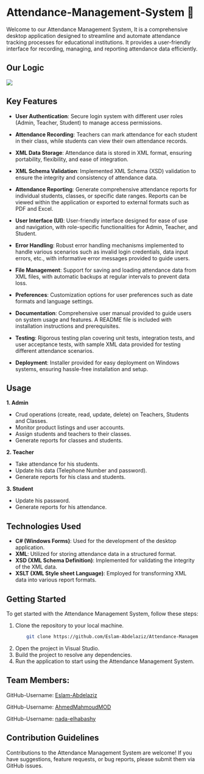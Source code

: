 # Attendance-Management-System 🏬

Welcome to our Attendance Management System, It is a comprehensive desktop application designed to streamline and automate attendance tracking processes for educational institutions. It provides a user-friendly interface for recording, managing, and reporting attendance data efficiently.

## Our Logic
<img src="logic.jpg"/>

## Key Features

- **User Authentication**: Secure login system with different user roles (Admin, Teacher, Student) to manage access permissions.
  
- **Attendance Recording**: Teachers can mark attendance for each student in their class, while students can view their own attendance records.

- **XML Data Storage**: Attendance data is stored in XML format, ensuring portability, flexibility, and ease of integration.

- **XML Schema Validation**: Implemented XML Schema (XSD) validation to ensure the integrity and consistency of attendance data.

- **Attendance Reporting**: Generate comprehensive attendance reports for individual students, classes, or specific date ranges. Reports can be viewed within the application or exported to external formats such as PDF and Excel.

- **User Interface (UI)**: User-friendly interface designed for ease of use and navigation, with role-specific functionalities for Admin, Teacher, and Student.

- **Error Handling**: Robust error handling mechanisms implemented to handle various scenarios such as invalid login credentials, data input errors, etc., with informative error messages provided to guide users.

- **File Management**: Support for saving and loading attendance data from XML files, with automatic backups at regular intervals to prevent data loss.

- **Preferences**: Customization options for user preferences such as date formats and language settings.

- **Documentation**: Comprehensive user manual provided to guide users on system usage and features. A README file is included with installation instructions and prerequisites.

- **Testing**: Rigorous testing plan covering unit tests, integration tests, and user acceptance tests, with sample XML data provided for testing different attendance scenarios.

- **Deployment**: Installer provided for easy deployment on Windows systems, ensuring hassle-free installation and setup.
  
## Usage

**1. Admin**
- Crud operations (create, read, update, delete) on Teachers, Students and Classes.
- Monitor product listings and user accounts.
- Assign students and teachers to their classes.
- Generate reports for classes and students.

**2. Teacher**
- Take attendance for his students.
- Update his data (Telephone Number and password).
- Generate reports for his class and students.

**3. Student**
- Update his password.
- Generate reports for his attendance.

## Technologies Used

- **C# (Windows Forms)**: Used for the development of the desktop application.
- **XML**: Utilized for storing attendance data in a structured format.
- **XSD (XML Schema Definition)**: Implemented for validating the integrity of the XML data.
- **XSLT (XML Style sheet Language)**: Employed for transforming XML data into various report formats.

## Getting Started

To get started with the Attendance Management System, follow these steps:

1. Clone the repository to your local machine.
    ```bash
        git clone https://github.com/Eslam-Abdelaziz/Attendance-Management-System
    ```
2. Open the project in Visual Studio.
3. Build the project to resolve any dependencies.
4. Run the application to start using the Attendance Management System.

## Team Members:

GitHub-Username: [Eslam-Abdelaziz](https://github.com/Eslam-Abdelaziz)

GitHub-Username: [AhmedMahmoudMOD](https://github.com/AhmedMahmoudMOD)

GitHub-Username: [nada-elhabashy](https://github.com/nada-elhabashy)

## Contribution Guidelines

Contributions to the Attendance Management System are welcome! If you have suggestions, feature requests, or bug reports, please submit them via GitHub issues.
